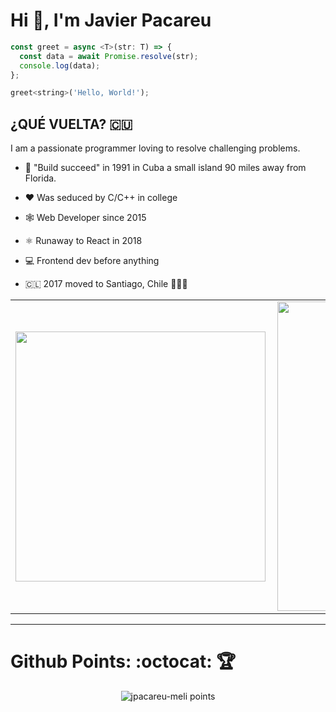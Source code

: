 # Hi 👋, I'm Javier Pacareu

```javascript
const greet = async <T>(str: T) => {
  const data = await Promise.resolve(str);
  console.log(data);
};

greet<string>('Hello, World!');
```

## ¿QUÉ VUELTA? 🇨🇺

I am a passionate programmer loving to resolve challenging problems.

- 🚀 "Build succeed" in 1991 in Cuba a small island 90 miles away from Florida.

- ❤️ Was seduced by C/C++ in college

- 🕸️ Web Developer since 2015

- ⚛️ Runaway to React in 2018

- 💻 Frontend dev before anything 

- 🇨🇱 2017 moved to Santiago, Chile 🗿🥑🍷

 
<!--
<p align="left"> <img src="https://komarev.com/ghpvc/?username=jpacareu-meli" alt="jpacareu-meli" /> </p>
-->

<center>
  <table>
    <tr>
        <td><img width="400px" align="left" src="https://github-readme-stats.vercel.app/api/top-langs/?username=jpacareu-meli&hide=html&layout=compact&show_icons=true&theme=gruvbox" /></td>
        <td><img width="495px" align="left" src="https://github-readme-stats.vercel.app/api?username=jpacareu-meli&show_icons=true&theme=gruvbox&count_private=true" /></td>
    </tr>   
  </table>
</center>  

---

# Github Points: :octocat: 🏆️
<p align="center">
    <img src="https://github-profile-trophy.vercel.app/?username=jpacareu-meli&theme=onedark&margin-w=7&hide_border=true" alt="jpacareu-meli points"/>
</p>
